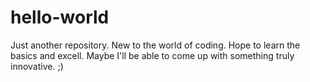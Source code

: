 # hello-world
Just another repository. 
New to the world of coding. Hope to learn the basics and excell. Maybe I'll be able to come up with something truly innovative. ;)
